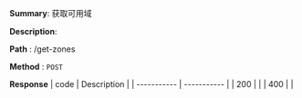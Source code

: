 **Summary**: 获取可用域

**Description**:

**Path** : /get-zones

**Method** : `POST`

**Response**
| code      | Description |
| ----------- | ----------- |
|  200   |       |
|  400   |       |

